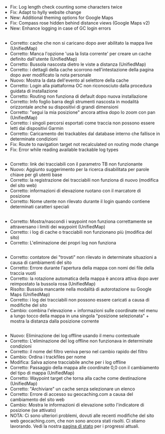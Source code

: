 ##
- Fix: Log length check counting some characters twice
- Fix: Adapt to hylly website change
- New: Additional theming options for Google Maps
- Fix: Compass rose hidden behind distance views (Google Maps v2)
- New: Enhance logging in case of GC login errors

##
- Corretto: cache che non si caricano dopo aver abilitato la mappa live (UnifiedMap)
- Corretto: Manca l'opzione 'usa la lista corrente' per creare un cache definito dall'utente (UnifiedMap)
- Corretto: Bussola nascosta dietro le viste a distanza (UnifiedMap)
- Corretto: i dettagli della cache scorrono nell'intestazione della pagina dopo aver modificato la nota personale
- Nuovo: Mostra la data dell'evento al selettore della cache
- Corretto: Login alla piattaforma OC non riconosciuto dalla procedura guidata di installazione
- Corretto: Routing non funziona di default dopo nuova installazione
- Corretto: Info foglio barra degli strumenti nascosta in modalità orizzontale anche su dispositivi di grandi dimensioni
- Corretto: "segui la mia posizione" ancora attiva dopo lo zoom con pan (UnifiedMap)
- Corretto: i singoli percorsi esportati come traccia non possono essere letti dai dispositivi Garmin
- Corretto: Caricamento dei trackables dal database interno che fallisce in determinate condizioni
- Fix: Route to navigation target not recalculated on routing mode change
- Fix: Error while reading available trackable log types

##
- Corretto: link dei tracciabili con il parametro TB non funzionante
- Nuovo: Aggiunto suggerimento per la ricerca disabilitata per parole chiave per gli utenti base
- Corretto: la registrazione dei tracciabili non funziona di nuovo (modifica del sito web)
- Corretto: informazioni di elevazione ruotano con il marcatore di posizione
- Corretto: Nome utente non rilevato durante il login quando contiene determinati caratteri speciali

##
- Corretto: Mostra/nascondi i waypoint non funziona correttamente se attraversano i limiti dei waypoint (UnifiedMap)
- Corretto: i log di cache o tracciabili non funzionano più (modifica del sito)
- Corretto: L'eliminazione dei propri log non funziona

##
- Corretto: contatore dei "trovati" non rilevato in determinate situazioni a causa di cambiamenti del sito
- Corretto: Errore durante l'apertura della mappa con nomi dei file della traccia vuoti
- Corretto: la rotazione automatica della mappa è ancora attiva dopo aver reimpostato la bussola rosa (UnifiedMap)
- Risolto: Bussola mancante nella modalità di autorotazione su Google Maps (UnifiedMap)
- Corretto: i log dei tracciabili non possono essere caricati a causa di modifiche del sito
- Cambio: combina l'elevazione + informazioni sulle coordinate nel menu a lungo tocco della mappa in una singola "posizione selezionata" + mostra la distanza dalla posizione corrente

##
- Nuovo: Eliminazione dei log offline usando il menu contestuale
- Corretto: L'eliminazione del log offline non funzionava in determinate condizioni
- Corretto: il nome del filtro veniva perso nel cambio rapido del filtro
- Cambio: Ordina i trackfiles per nome
- Modifica: Salva azione tracciabile anche per i log offline
- Corretto: Passaggio della mappa alle coordinate 0,0 con il cambiamento del tipo di mappa (UnifiedMap)
- Corretto: Waypoint target che torna alla cache come destinazione (UnifiedMap)
- Corretto: "Archiviare" un cache senza selezionare un elenco
- Corretto: Errore di accesso su geocaching.com a causa del cambiamento del sito web
- Cambio: Mostra le informazioni di elevazione sotto l'indicatore di posizione (se attivato)
- NOTA: Ci sono ulteriori problemi, dovuti alle recenti modifiche del sito web geocaching.com, che non sono ancora stati risolti. Ci stiamo lavorando. Vedi la nostra [ pagina di stato](https://github.com/cgeo/cgeo/issues/15555) per i progressi attuali.
